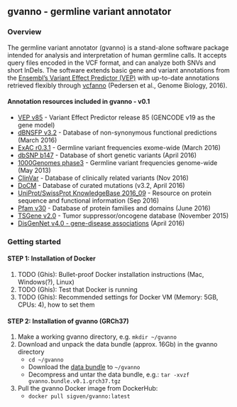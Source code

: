 ## gvanno - germline variant annotator

### Overview

The germline variant annotator (gvanno) is a stand-alone software package intended for analysis and interpretation of human germline calls. It accepts query files encoded in the VCF format, and can analyze both SNVs and short InDels. The software extends basic gene and variant annotations from the [Ensembl’s Variant Effect Predictor (VEP)](http://www.ensembl.org/info/docs/tools/vep/index.html) with up-to-date annotations retrieved flexibly through [vcfanno](https://github.com/brentp/vcfanno) (Pedersen et al., Genome Biology, 2016).

#### Annotation resources included in gvanno - v0.1

* [VEP v85](http://www.ensembl.org/info/docs/tools/vep/index.html) - Variant Effect Predictor release 85 (GENCODE v19 as the gene model)
* [dBNSFP v3.2](https://sites.google.com/site/jpopgen/dbNSFP) - Database of non-synonymous functional predictions (March 2016)
* [ExAC r0.3.1](http://exac.broadinstitute.org/) - Germline variant frequencies exome-wide (March 2016)
* [dbSNP b147](http://www.ncbi.nlm.nih.gov/SNP/) - Database of short genetic variants (April 2016)
* [1000Genomes phase3](ftp://ftp.1000genomes.ebi.ac.uk/vol1/ftp/release/20130502/) - Germline variant frequencies genome-wide (May 2013)
* [ClinVar](http://www.ncbi.nlm.nih.gov/clinvar/) - Database of clinically related variants (Nov 2016)
* [DoCM](http://docm.genome.wustl.edu) - Database of curated mutations (v3.2, April 2016)
* [UniProt/SwissProt KnowledgeBase 2016_09](http://www.uniprot.org) - Resource on protein sequence and functional information (Sep 2016)
* [Pfam v30](http://pfam.xfam.org) - Database of protein families and domains (June 2016)
* [TSGene v2.0](http://bioinfo.mc.vanderbilt.edu/TSGene/) - Tumor suppressor/oncogene database (November 2015)
* [DisGenNet v4.0 - gene-disease associations](http://www.disgenet.org) (April 2016)

### Getting started

#### STEP 1: Installation of Docker

1. TODO (Ghis): Bullet-proof Docker installation instructions (Mac, Windows(?), Linux)
2. TODO (Ghis): Test that Docker is running
2. TODO (Ghis): Recommended settings for Docker VM (Memory: 5GB, CPUs: 4), how to set them

#### STEP 2: Installation of gvanno (GRCh37)

1. Make a working gvanno directory, e.g. `mkdir ~/gvanno`
2. Download and unpack the data bundle (approx. 16Gb) in the gvanno directory
   * `cd ~/gvanno`
   *  Download the [data bundle](https://drive.google.com/open?id=0B8aYD2TJ472mUFVXcmo1ZXY0OWM) to `~/gvanno`
   * Decompress and untar the data bundle, e.g.: `tar -xvzf gvanno.bundle.v0.1.grch37.tgz`
2. Pull the gvanno Docker image from DockerHub:
   * `docker pull sigven/gvanno:latest`
